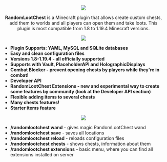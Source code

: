 <p align="center">
  <img src="https://i.imgur.com/GefxXTZ.png"/>
</p>

<p align="center"><b>RandomLootChest</b> is a Minecraft plugin that allows create custom chests, add them to worlds and all players can open them and take loots. This plugin is most compatible from 1.8 to 1.19.4 Minecraft versions.</p>

<p align="center">
  <img src="https://i.imgur.com/uL8z2c4.png"/>
</p>

<p align="center">
  <ul>
    <li><b>Plugin Supports: YAML, MySQL and SQLite databases</b></li>
    <li><b>Easy and clean configuration files</b></li>
    <li><b>Versions 1.8-1.19.4 - all officially supported</b></li>
    <li><b>Supports with Vault, PlaceholderAPI and HolographicDisplays</b></li>
    <li><b>Combat Blocker - prevent opening chests by players while they're in combat!</b></li>
    <li><b>Developer API</b></li>
    <li><b>RandomLootChest Extensions - new and experimental way to create some features by community (look at the Developer API section)</b></li>
    <li><b>Flexible adding items to several chests</b></li>
    <li><b>Many chests features!</b></li>
    <li><b>Starter items feature</b></li>
  </ul></p>

<p align="center">
  <img src="https://i.imgur.com/nHk0CSu.png"/>
</p>

<p align="center">
  <ul>
    <li><b>/randomlootchest wand</b> - gives magic RandomLootChest wand</li>
    <li><b>/randomlootchest save</b> - saves all locations</li>
    <li><b>/randomlootchest reload</b> - reloads configuration files</li>
    <li><b>/randomlootchest chests</b> - shows chests, information about them</li>
    <li><b>/randomlootchest extensions</b> - basic menu, where you can find all extensions installed on server</li>
  </ul></p>
